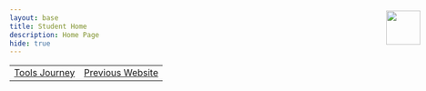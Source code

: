 ```yaml
---
layout: base
title: Student Home 
description: Home Page
hide: true
---
```


<table cellpadding="10">
    <tr>
        <td><a href="{{site.baseurl}}/ToolsJourney">Tools Journey</a></td>
        <td><a href="{{site.baseurl}}/snake">Previous Website</a></td>
    </tr>
</table>

<div style="align-items: center; display: flex; flex-direction: column;">
    <a href="{{site.baseurl}}/">
        <img src="{{site.baseurl}}/images/globe.gif" height="60" title="Globe [:" alt="" style="margin-top: -140px; margin-left: 880px;">
    </a>
</div>

<html lang="en">
<head>
    <meta charset="UTF-8">
    <meta name="viewport" content="width=device-width, initial-scale=1.0">
    <title>Student Home</title>
    <style>
      .fade-in {
        opacity: 0;
        animation: fadeIn 2s forwards;
      }

      @keyframes fadeIn {
        to {
          opacity: 1;
        }
      }

      .reveal-later {
        opacity: 0;
        transition: opacity 1s;
        animation-delay: 2s;
        animation-fill-mode: forwards;
      }

      /* Button styling */
      .cool-button {
        background: linear-gradient(to right, #ff7e5f, #feb47b); /* Same gradient as other button */
        border: none;
        color: white;
        padding: 15px 32px;
        text-align: center;
        text-decoration: none;
        display: inline-block;
        font-size: 16px;
        margin: 4px 2px;
        cursor: pointer;
        border-radius: 12px; /* Rounded edges */
      }

      .cool-button:hover {
        background-color: #45a049; /* Darker green on hover */
      }

      /* Gradient button styling */
      .gradient-button {
        background: linear-gradient(to right, #ff7e5f, #feb47b); /* Gradient colors */
        border: none;
        color: white;
        padding: 15px 32px;
        text-align: center;
        text-decoration: none;
        display: inline-block;
        font-size: 16px;
        margin: 4px 2px;
        cursor: pointer;
        border-radius: 12px; /* Rounded edges */
      }

      /* Transparent div box with orange border */
      .transparent-box {
        background-color: transparent;
        border: 2px solid orange;
        padding: 20px;
        margin-top: 10px;
      }
    </style>
</head>
<body>

    <!-- Paragraph element -->
    <p>This is a paragraph.</p>

    <!-- First div with the gradient button -->
    <div class="transparent-box">
        Click this button!
        <button class="gradient-button">Button</button>
    </div>

    <!-- Second div with the "Past Projects" button -->
    <div class="transparent-box">
        <!-- Button for past projects -->
        <button class="cool-button" onclick="window.open('https://zafeera123.github.io/Personal2/', '_blank')">Past Projects</button>
    </div>

</body>
</html>

<br> 

## Introduction

My name is Zafeer Ahmed. I am a junior at DNHS, and currently enrolled in:

<ul>
  <li class="fade-in">AP Physics</li>
  <li class="fade-in" style="animation-delay: 0.5s;">AP Calculus AB</li>
  <li class="fade-in" style="animation-delay: 1s;">AP English</li>
  <li class="fade-in" style="animation-delay: 1.5s;">AP Computer Science Principles</li>
  <li class="fade-in" style="animation-delay: 1.5s;">Spanish 6</li>
</ul>

## Why did I take this class?

I took this class because I am very passionate about the field of computer science. Also, last year, I had taken the prerequisite to this class, CSSE 1-2. CSSE 1-2 really prepared me for this class, as it allowed me to complete most of the Tool Setups on the first day. Here is a link to my previous home page where all of my past projects are:

<!-- Button element -->
<button class="cool-button" onclick="window.open('https://zafeera123.github.io/Personal2/', '_blank')">Past Projects</button>

## My Future Goals

After completing high school, I plan to go into some field of Engineering or Medicine. I'm passionate about technology and innovation, and I really hope to make a difference.
